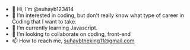 - 👋 Hi, I’m @suhayb123414
- 👀 I’m interested in coding, but don't really know what type of career in Coding that I want to take.
- 🌱 I’m currently learning Javascript.
- 💞️ I’m looking to collaborate on coding, front-end
- 📫 How to reach me, suhaybtheking11@gmail.com

<!---
suhayb123414/suhayb123414 is a ✨ special ✨ repository because its `README.md` (this file) appears on your GitHub profile.
You can click the Preview link to take a look at your changes.
--->
